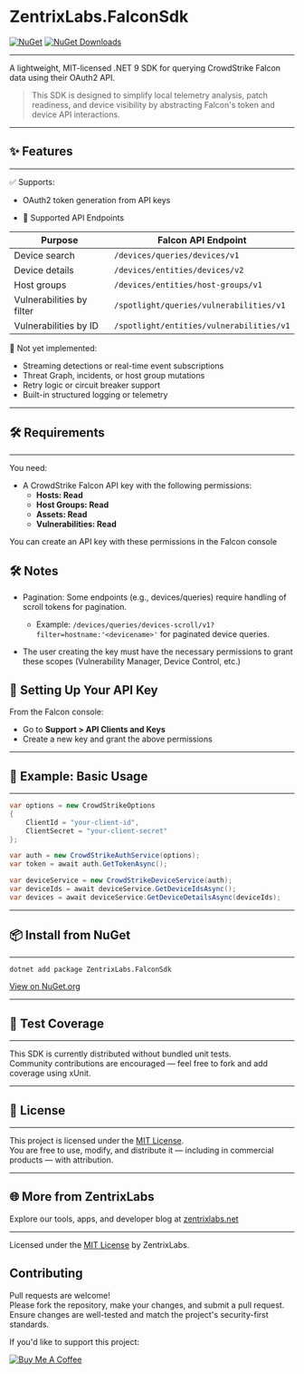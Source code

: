 # ZentrixLabs.FalconSdk

[![NuGet](https://img.shields.io/nuget/v/ZentrixLabs.FalconSdk.svg)](https://www.nuget.org/packages/ZentrixLabs.FalconSdk/)
[![NuGet Downloads](https://img.shields.io/nuget/dt/ZentrixLabs.FalconSdk.svg)](https://www.nuget.org/packages/ZentrixLabs.FalconSdk/)

---

A lightweight, MIT-licensed .NET 9 SDK for querying CrowdStrike Falcon data using their OAuth2 API.

> This SDK is designed to simplify local telemetry analysis, patch readiness, and device visibility by abstracting Falcon's token and device API interactions.

---

## ✨ Features

---

✅ Supports:
- OAuth2 token generation from API keys  

- 🔌 Supported API Endpoints

| **Purpose**               | **Falcon API Endpoint**                              |
|---------------------------|------------------------------------------------------|
| Device search             | `/devices/queries/devices/v1`                        |
| Device details            | `/devices/entities/devices/v2`                       |
| Host groups               | `/devices/entities/host-groups/v1`                   |
| Vulnerabilities by filter | `/spotlight/queries/vulnerabilities/v1`              |
| Vulnerabilities by ID     | `/spotlight/entities/vulnerabilities/v1`             |


🚧 Not yet implemented:
- Streaming detections or real-time event subscriptions  
- Threat Graph, incidents, or host group mutations  
- Retry logic or circuit breaker support  
- Built-in structured logging or telemetry

---

## 🛠 Requirements

---

You need:
- A CrowdStrike Falcon API key with the following permissions:
  - **Hosts: Read**
  - **Host Groups: Read**
  - **Assets: Read**
  - **Vulnerabilities: Read**

You can create an API key with these permissions in the Falcon console

## 🛠️ Notes
- Pagination: Some endpoints (e.g., devices/queries) require handling of scroll tokens for pagination.
  - Example: `/devices/queries/devices-scroll/v1?filter=hostname:'<devicename>'` for paginated device queries.
  
- The user creating the key must have the necessary permissions to grant these scopes (Vulnerability Manager, Device Control, etc.)

## 🔑 Setting Up Your API Key
From the Falcon console:
- Go to **Support > API Clients and Keys**
- Create a new key and grant the above permissions

---

## 🔐 Example: Basic Usage

---

```csharp
var options = new CrowdStrikeOptions
{
    ClientId = "your-client-id",
    ClientSecret = "your-client-secret"
};

var auth = new CrowdStrikeAuthService(options);
var token = await auth.GetTokenAsync();

var deviceService = new CrowdStrikeDeviceService(auth);
var deviceIds = await deviceService.GetDeviceIdsAsync();
var devices = await deviceService.GetDeviceDetailsAsync(deviceIds);
```

---

## 📦 Install from NuGet

---

```bash
dotnet add package ZentrixLabs.FalconSdk
```

[View on NuGet.org](https://www.nuget.org/packages/ZentrixLabs.FalconSdk/)

---

## 🧪 Test Coverage

---

This SDK is currently distributed without bundled unit tests.  
Community contributions are encouraged — feel free to fork and add coverage using xUnit.

---

## 📝 License

---

This project is licensed under the [MIT License](LICENSE).  
You are free to use, modify, and distribute it — including in commercial products — with attribution.

---

## 🌐 More from ZentrixLabs

Explore our tools, apps, and developer blog at [zentrixlabs.net](https://zentrixlabs.net)

---

Licensed under the [MIT License](LICENSE) by ZentrixLabs.


## Contributing
Pull requests are welcome!  
Please fork the repository, make your changes, and submit a pull request.  
Ensure changes are well-tested and match the project's security-first standards.

If you'd like to support this project:

[![Buy Me A Coffee](https://cdn.buymeacoffee.com/buttons/default-orange.png)](https://www.buymeacoffee.com/Mainframe79)
